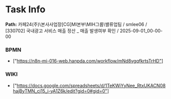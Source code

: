 # Task Info

**Path:** 카페24(주)\본사사업장\[CG]MI본부\MIH그룹\밸류업팀 / smlee06 / [330702] 국내광고 서비스 매출 정산 _ 매출 발생여부 확인 / 2025-09-01_00-00-00

### BPMN
- ["https://n8n-mi-016-web.hanpda.com/workflow/mNd8vgqfkrtsTrHD"]

### WIKI
- ["https://docs.google.com/spreadsheets/d/1TeKWiYyNee_RtxUKACN08hajByTMN_cj15_i-yA1Z6k/edit?gid=0#gid=0"]

